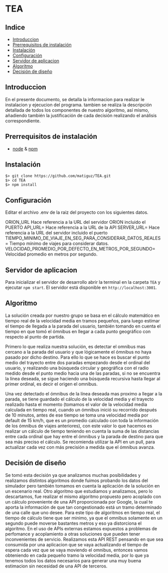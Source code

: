 # TEA

## Indice
* [Introduccion](#introduccion)
* [Prerrequisitos de instalación](#prerrequisitos)
* [Instalación](#instalación)
* [Configuración](#configuración)
* [Servidor de aplicacion](#servidor-aplicacion)
* [Algoritmo](#algoritmo)
* [Decisión de diseño](#decision-de-diseño)



## Introduccion

En el presente documento, se detalla la informacion para realizar le instalacion y ejecucion del programa. tambien se realiza la descripción detallada de todos los componentes de nuestro algoritmo, así mismo, añadiendo también la justificación de cada decisión realizando el análisis correspondiente.

## Prerrequisitos de instalación

* [node](https://nodejs.org/) & [npm](https://www.npmjs.com/#getting-started)

## Instalación

```
$> git clone https://github.com/matiguz/TEA.git
$> cd TEA
$> npm install
```

## Configuración

Editar el archivo .env de la raiz del proyecto con los siguientes datos.

ORION_URL Hace referencia a la URL del servidor ORION incluido el PUERTO
API_URL= Hace referencia a la URL de la API
SERVER_URL= Hace referencia a la URL del servidor incluido el puerto
TIEMPO_MINIMO_DE_VIAJE_EN_SEG_PARA_CONSIDERAR_DATOS_REALES= Tiempo mínimo de viajes para considerar datos.
VELOCIDAD_PROMEDIO_POR_DEFECTO_EN_METROS_POR_SEGUNDO= Velocidad promedio en metros por segundo.

## Servidor de aplicacion

Para inicializar el servidor de desarrollo abrir la terminal en la carpeta `TEA`  y ejecutar `npm start`. El servidor está disponible en `http://localhost:3001`.

## Algoritmo

La solución creada por nuestro grupo se basa en el cálculo matemático en tiempo real de la velocidad media en tramos pequeños, para luego estimar el tiempo de llegada a la parada del usuario, también tomando en cuenta el tiempo en que tomó el ómnibus en llegar a cada punto geográfico con respecto al punto de partida.

Primero lo que realiza nuestra solución, es detectar el omnibus mas cercano a la parada del usuario y que lógicamente el ómnibus no haya pasado por dicho destino. Para ello lo que se hace es buscar el punto medio del trayecto entre dos paradas empezando desde el ordinal del usuario, y realizando una búsqueda circular y geográfica con el radio medido desde el punto medio hacia una de las paradas, si no se encuentra la línea deseada, se sigue haciendo una búsqueda recursiva hasta llegar al primer ordinal, es decir el origen el omnibus.

Una vez detectado el ómnibus de la línea deseada mas proximo a llegar a la parada, se tiene guardado el cálculo de la velocidad media y el trayecto realizado hasta el momento (tomamos el valor de la velocidad media calculada en tiempo real, cuando un ómnibus inició su recorrido después de 10 minutos, antes de ese tiempo se toma una velocidad media por default de 15 km/h, que es un promedio calculado con toda la información de los ómnibus de viajes anteriores), con este valor lo que hacemos es realizar un cálculo de tiempo teniendo en cuenta la suma de las distancias entre cada ordinal que hay entre el ómnibus y la parada de destino para que sea más preciso el cálculo. Se recomienda utilizar la API en un pull, para actualizar cada vez con más precisión a medida que el ómnibus avanza.

## Decisión de diseño

Se tomó esta decisión ya que analizamos muchas posibilidades y realizamos distintos algoritmos donde fuimos probando los datos del simulador pero también tomamos en cuenta la aplicación de la solución en un escenario real.
Otro algoritmo que estudiamos y analizamos, pero lo descartamos, fue realizar el mismo algoritmo propuesto pero acoplado con un cálculo proveniente de una API proporcionada por Google, la cual te aporta la información de que tan congestionado está un tramo determinado de una calle que uno desee.
Para este tipo de algoritmos en tiempo real, el tiempo de cálculo tiene que ser minimo, ya que el omnibus solamente en un segundo puede moverse bastantes metros y eso ya distorciona el algoritmo. En el uso de APIs externas estamos expuestos a problemas de perfomance y acoplamiento a otras soluciones que pueden tener inconvenientes de servicio.
Realizamos esta API REST pensando en que sea consumida por una aplicacion que se vaya actualizando el tiempo de espera cada vez que se vaya moviendo el omnibus, entonces vamos obteniendo en cada pequeño tramo la velocidad media, por lo que ya tenemos todos los datos necesarios para generar una muy buena estimacion sin necesidad de una API de terceros.



